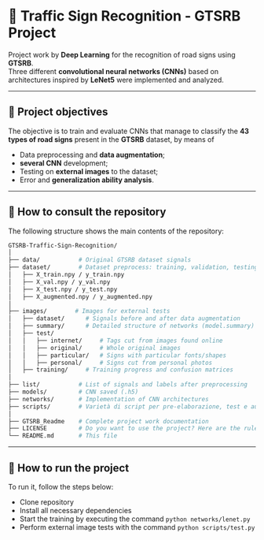 # 🛑 Traffic Sign Recognition - GTSRB Project

Project work by **Deep Learning** for the recognition of road signs using **GTSRB**.  
Three different **convolutional neural networks (CNNs)** based on architectures inspired by **LeNet5** were implemented and analyzed.

---

## 📌 Project objectives

The objective is to train and evaluate CNNs that manage to classify the **43 types of road signs** present in the **GTSRB** dataset, by means of

- Data preprocessing and **data augmentation**;
- **several CNN** development;
- Testing on **external images** to the dataset;
- Error and **generalization ability analysis**.

---

## 📂 How to consult the repository

The following structure shows the main contents of the repository:

```bash
GTSRB-Traffic-Sign-Recognition/
│
├── data/           # Original GTSRB dataset signals
├── dataset/        # Dataset preprocess: training, validation, testing
│   ├── X_train.npy / y_train.npy
│   ├── X_val.npy / y_val.npy
│   ├── X_test.npy / y_test.npy
│   ├── X_augmented.npy / y_augmented.npy
│
├── images/        # Images for external tests
│   ├── dataset/      # Signals before and after data augmentation
│   ├── summary/      # Detailed structure of networks (model.summary)
│   ├── test/
│   │   ├── internet/     # Tags cut from images found online
│   │   ├── original/     # Whole original images
│   │   ├── particular/   # Signs with particular fonts/shapes
│   │   ├── personal/     # Signs cut from personal photos
│   ├── training/     # Training progress and confusion matrices
│
├── list/           # List of signals and labels after preprocessing
├── models/         # CNN saved (.h5)
├── networks/       # Implementation of CNN architectures
├── scripts/        # Varietà di script per pre-elaborazione, test e aumento dei dati
│
├── GTSRB_Readme    # Complete project work documentation
├── LICENSE         # Do you want to use the project? Here are the rules
└── README.md       # This file
```
---

## 🚀 How to run the project

To run it, follow the steps below:

- Clone repository
- Install all necessary dependencies
- Start the training by executing the command ```python networks/lenet.py```
- Perform external image tests with the command ```python scripts/test.py```
